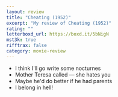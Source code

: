 ```yaml
---
layout: review
title: "Cheating (1952)"
excerpt: "My review of Cheating (1952)"
rating: ""
letterboxd_url: https://boxd.it/5bNigN
mst3k: true
rifftrax: false
category: movie-review
---
```


- I think I'll go write some nocturnes
- Mother Teresa called — she hates you
- Maybe he'd do better if he had parents
- I belong in hell!
